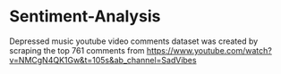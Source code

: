 # Sentiment-Analysis

Depressed music youtube video comments dataset was created by scraping the top 761 comments from https://www.youtube.com/watch?v=NMCgN4QK1Gw&t=105s&ab_channel=SadVibes 
